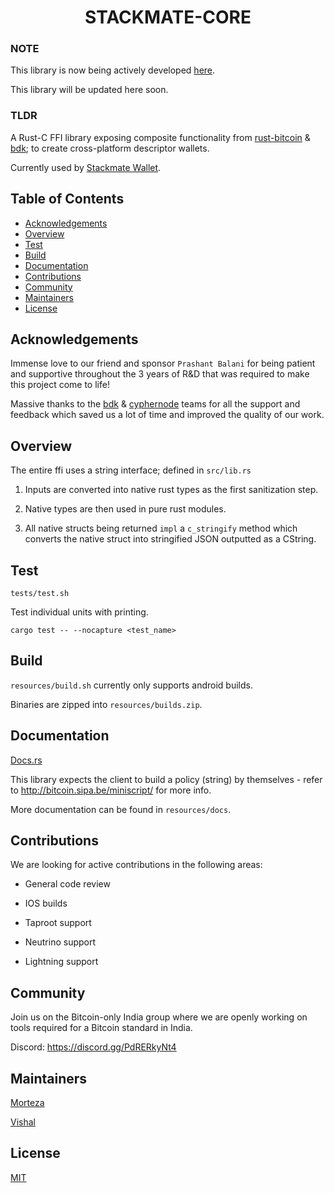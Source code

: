 <h1 align="center">STACKMATE-CORE</h1>

### NOTE
This library is now being actively developed [here](https://github.com/i5hi/StackmateNetwork/stackmate-core.git).

This library will be updated here soon.

### TLDR
A Rust-C FFI library exposing composite functionality from [rust-bitcoin](https://github.com/rust-bitcoin/rust-bitcoin/) & [bdk](https://github.com/bitcoindevkit/bdk); to create cross-platform descriptor wallets.

Currently used by [Stackmate Wallet](https://github.com/StackmateNetwork/the-stackmate).

## Table of Contents
- [Acknowledgements](#acknowledgements)
- [Overview](#overview)
- [Test](#test)
- [Build](#build)
- [Documentation](#docs)
- [Contributions](#contributions)
- [Community](#community)
- [Maintainers](#maintainers)
- [License](#license)

## Acknowledgements

Immense love to our friend and sponsor `Prashant Balani` for being patient and supportive throughout the 3 years of R&D that was required to make this project come to life!

Massive thanks to the [bdk](https://bitcoindevkit.org) & [cyphernode](http://cyphernode.io) teams for all the support and feedback which saved us a lot of time and improved the quality of our work.

## Overview

The entire ffi uses a string interface; defined in `src/lib.rs`

1. Inputs are converted into native rust types as the first sanitization step. 

2. Native types are then used in pure rust modules.

3. All native structs being returned `impl` a `c_stringify` method which converts the native struct into stringified JSON outputted as a CString.

## Test

`tests/test.sh`

Test individual units with printing.

`cargo test -- --nocapture <test_name>`

## Build

`resources/build.sh` currently only supports android builds. 

Binaries are zipped into `resources/builds.zip`.

## Documentation

[Docs.rs](https://docs.rs/stackmate/0.7.0/stackmate/)

This library expects the client to build a policy (string) by themselves - refer to http://bitcoin.sipa.be/miniscript/ for more info.

More documentation can be found in `resources/docs`.

## Contributions

We are looking for active contributions in the following areas:

- General code review

- IOS builds

- Taproot support 

- Neutrino support

- Lightning support

## Community

Join us on the Bitcoin-only India group where we are openly working on tools required for a Bitcoin standard in India.

Discord: https://discord.gg/PdRERkyNt4

## Maintainers

[Morteza](https://github.com/mocodesmo)

[Vishal](https://github.com/i5hi)

## License

[MIT](https://github.com/i5hi/stackmate-core/blob/main/LICENSE)
